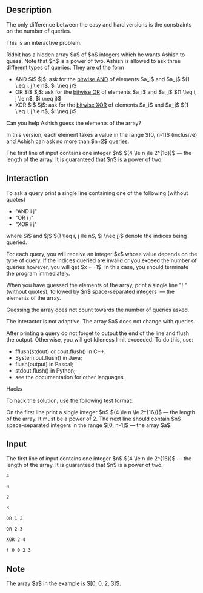 ## Description

<div><p><span class="tex-font-style-bf">The only difference between the easy and hard versions is the constraints on the number of queries.</span></p><p><span class="tex-font-style-bf">This is an interactive problem.</span></p><p>Ridbit has a hidden array $a$ of $n$ integers which he wants Ashish to guess. Note that $n$ is a <span class="tex-font-style-bf">power of two</span>. Ashish is allowed to ask three different types of queries. They are of the form </p><ul> <li> <span class="tex-font-style-tt">AND</span> $i$ $j$: ask for the <a href="https://en.wikipedia.org/wiki/Bitwise_operation#AND">bitwise AND</a> of elements $a_i$ and $a_j$ $(1 \leq i, j \le n$, $i \neq j)$ </li><li> <span class="tex-font-style-tt">OR</span> $i$ $j$: ask for the <a href="https://en.wikipedia.org/wiki/Bitwise_operation#OR">bitwise OR</a> of elements $a_i$ and $a_j$ $(1 \leq i, j \le n$, $i \neq j)$ </li><li> <span class="tex-font-style-tt">XOR</span> $i$ $j$: ask for the <a href="https://en.wikipedia.org/wiki/Bitwise_operation#XOR">bitwise XOR</a> of elements $a_i$ and $a_j$ $(1 \leq i, j \le n$, $i \neq j)$ </li></ul><p>Can you help Ashish guess the elements of the array?</p><p><span class="tex-font-style-bf">In this version, each element takes a value in the range $[0, n-1]$ (inclusive) and Ashish can ask no more than $n+2$ queries.</span></p></div><div class="input-specification"><p>The first line of input contains one integer $n$ $(4 \le n \le 2^{16})$&nbsp;— the length of the array. It is guaranteed that $n$ is a <span class="tex-font-style-bf">power of two</span>.</p></div><div><h2>Interaction</h2><p>To ask a query print a single line containing one of the following (without quotes) </p><ul> <li> "<span class="tex-font-style-tt">AND i j</span>" </li><li> "<span class="tex-font-style-tt">OR i j</span>" </li><li> "<span class="tex-font-style-tt">XOR i j</span>" </li></ul> where $i$ and $j$ $(1 \leq i, j \le n$, $i \neq j)$ denote the indices being queried.<p>For each query, you will receive an integer $x$ whose value depends on the type of query. If the indices queried are invalid or you exceed the number of queries however, you will get $x = -1$. In this case, you should terminate the program immediately.</p><p>When you have guessed the elements of the array, print a single line "<span class="tex-font-style-tt">!</span> " (without quotes), followed by $n$ space-separated integers &nbsp;— the elements of the array.</p><p>Guessing the array does <span class="tex-font-style-bf">not</span> count towards the number of queries asked.</p><p><span class="tex-font-style-bf">The interactor is not adaptive.</span> The array $a$ does not change with queries.</p><p>After printing a query do not forget to output the end of the line and flush the output. Otherwise, you will get <span class="tex-font-style-tt">Idleness limit exceeded</span>. To do this, use:</p><ul><li> <span class="tex-font-style-tt">fflush(stdout)</span> or <span class="tex-font-style-tt">cout.flush()</span> in C++;</li><li> <span class="tex-font-style-tt">System.out.flush()</span> in Java;</li><li> <span class="tex-font-style-tt">flush(output)</span> in Pascal;</li><li> <span class="tex-font-style-tt">stdout.flush()</span> in Python;</li><li> see the documentation for other languages.</li></ul><p><span class="tex-font-style-bf">Hacks</span></p><p>To hack the solution, use the following test format:</p><p>On the first line print a single integer $n$ $(4 \le n \le 2^{16})$&nbsp;— the length of the array. It <span class="tex-font-style-bf">must</span> be a power of 2. The next line should contain $n$ space-separated integers in the range $[0, n-1]$&nbsp;— the array $a$.</p></div>

## Input

<p>The first line of input contains one integer $n$ $(4 \le n \le 2^{16})$&nbsp;— the length of the array. It is guaranteed that $n$ is a <span class="tex-font-style-bf">power of two</span>.</p>





```input1
4

0

2

3
```




```output1
OR 1 2

OR 2 3

XOR 2 4

! 0 0 2 3
```



## Note

<p>The array $a$ in the example is $[0, 0, 2, 3]$.</p>
